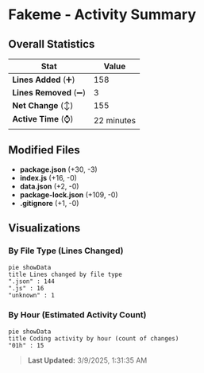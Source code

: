 # Fakeme - Activity Summary 

## Overall Statistics

| Stat                   | Value                                                             |
| ---------------------- | ----------------------------------------------------------------- |
| **Lines Added** (➕)   | 158                                          |
| **Lines Removed** (➖) | 3                                        |
| **Net Change** (↕)    | 155                |
| **Active Time** (⌚)   | 22 minutes |


## Modified Files
- **package.json** (+30, -3)
- **index.js** (+16, -0)
- **data.json** (+2, -0)
- **package-lock.json** (+109, -0)
- **.gitignore** (+1, -0)

## Visualizations

### By File Type (Lines Changed)

```mermaid
pie showData
title Lines changed by file type
".json" : 144
".js" : 16
"unknown" : 1
```

### By Hour (Estimated Activity Count)

```mermaid
pie showData
title Coding activity by hour (count of changes)
"01h" : 15
```


> **Last Updated:** 3/9/2025, 1:31:35 AM